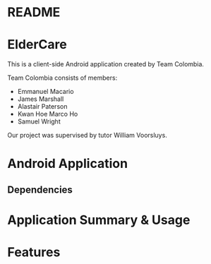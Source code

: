 # README

# ElderCare

This is a client-side Android application created by Team Colombia.

Team Colombia consists of members:
  * Emmanuel Macario
  * James Marshall
  * Alastair Paterson
  * Kwan Hoe Marco Ho 
  * Samuel Wright
  
Our project was supervised by tutor William Voorsluys.

# Android Application
## Dependencies

# Application Summary & Usage



# Features
